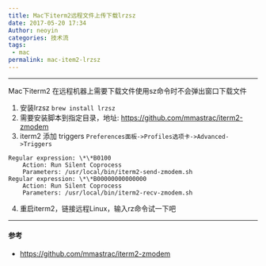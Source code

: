 ```yaml
---
title: Mac下iterm2远程文件上传下载lrzsz 
date: 2017-05-20 17:34
Author: neoyin
categories: 技术流
tags:
 - mac
permalink: mac-item2-lrzsz
---
```


---

Mac下iterm2 在远程机器上需要下载文件使用sz命令时不会弹出窗口下载文件

1. 安装lrzsz `brew install lrzsz`
2. 需要安装脚本到指定目录，地址: <https://github.com/mmastrac/iterm2-zmodem>
3. iterm2 添加 triggers
	`Preferences面板->Profiles选项卡->Advanced->Triggers`

```
Regular expression: \*\*B0100
    Action: Run Silent Coprocess
    Parameters: /usr/local/bin/iterm2-send-zmodem.sh
Regular expression: \*\*B00000000000000
    Action: Run Silent Coprocess
    Parameters: /usr/local/bin/iterm2-recv-zmodem.sh 
```

4. 重启iterm2，链接远程Linux，输入rz命令试一下吧

---

#### 参考
- <https://github.com/mmastrac/iterm2-zmodem> 